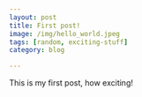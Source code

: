 ```yaml
---
layout: post
title: First post!
image: /img/hello_world.jpeg
tags: [random, exciting-stuff]
category: blog

---
```


This is my first post, how exciting!
